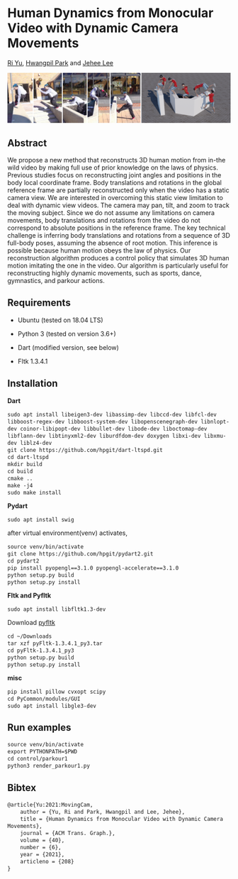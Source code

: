 # Human Dynamics from Monocular Video with Dynamic Camera Movements

[Ri Yu](https://yul85.github.io), [Hwangpil Park](https://hpgit.github.io) and [Jehee Lee](https://mrl.snu.ac.kr/~jehee)

![Teaser Image](figures/teaser_parkour14.png)

## Abstract
We propose a new method that reconstructs 3D human motion from in-the wild video by making full use of prior knowledge on the laws of physics. Previous studies focus on reconstructing joint angles and positions in the body local coordinate frame. Body translations and rotations in the global reference frame are partially reconstructed only when the video has a static camera view. We are interested in overcoming this static view limitation to deal with dynamic view videos. The camera may pan, tilt, and zoom to track the moving subject. Since we do not assume any limitations on camera movements, body translations and rotations from the video do not correspond to absolute positions in the reference frame. The key technical challenge is inferring body translations and rotations from a sequence of 3D full-body poses, assuming the absence of root motion. This inference is possible because human motion obeys the law of physics. Our reconstruction algorithm produces a control policy that simulates 3D human motion imitating the one in the video. Our algorithm is particularly useful for reconstructing highly dynamic movements, such as sports, dance, gymnastics, and parkour actions.


## Requirements 

* Ubuntu (tested on 18.04 LTS)

* Python 3 (tested on version 3.6+)

* Dart (modified version, see below)

* Fltk 1.3.4.1

## Installation

**Dart**

    sudo apt install libeigen3-dev libassimp-dev libccd-dev libfcl-dev libboost-regex-dev libboost-system-dev libopenscenegraph-dev libnlopt-dev coinor-libipopt-dev libbullet-dev libode-dev liboctomap-dev libflann-dev libtinyxml2-dev liburdfdom-dev doxygen libxi-dev libxmu-dev liblz4-dev
    git clone https://github.com/hpgit/dart-ltspd.git
    cd dart-ltspd
    mkdir build
    cd build
    cmake ..
    make -j4
    sudo make install
  

**Pydart**

    sudo apt install swig

after virtual environment(venv) activates,

    source venv/bin/activate
    git clone https://github.com/hpgit/pydart2.git
    cd pydart2
    pip install pyopengl==3.1.0 pyopengl-accelerate==3.1.0
    python setup.py build
    python setup.py install


**Fltk and Pyfltk**

    sudo apt install libfltk1.3-dev

Download [pyfltk](https://sourceforge.net/projects/pyfltk/files/pyfltk/pyFltk-1.3.4.1/pyFltk-1.3.4.1_py3.tar.gz/download)

    cd ~/Downloads
    tar xzf pyFltk-1.3.4.1_py3.tar
    cd pyFltk-1.3.4.1_py3
    python setup.py build
    python setup.py install


**misc**

    pip install pillow cvxopt scipy
    cd PyCommon/modules/GUI
    sudo apt install libgle3-dev


## Run examples

    source venv/bin/activate
    export PYTHONPATH=$PWD
    cd control/parkour1
    python3 render_parkour1.py


## Bibtex

    @article{Yu:2021:MovingCam,
        author = {Yu, Ri and Park, Hwangpil and Lee, Jehee},
        title = {Human Dynamics from Monocular Video with Dynamic Camera Movements},
        journal = {ACM Trans. Graph.},
        volume = {40},
        number = {6},
        year = {2021},
        articleno = {208}
    }
